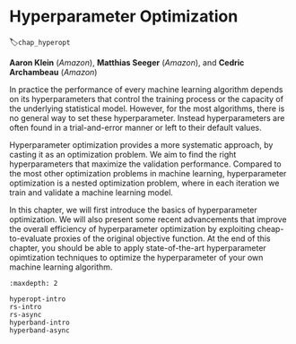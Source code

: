 # Hyperparameter Optimization
:label:`chap_hyperopt`

**Aaron Klein** (*Amazon*), **Matthias Seeger** (*Amazon*), and **Cedric Archambeau** (*Amazon*)

In practice the performance of every machine learning algorithm depends on its hyperparameters that control the training process or the capacity of the underlying statistical model. However, for the most algorithms, there is no general way to set these hyperparameter. Instead hyperparameters are often found in a trial-and-error manner or left to their default values.

Hyperparameter optimization provides a more systematic approach, by casting it as an optimization problem. We aim to find the right hyperparameters that maximize the validation performance. Compared to the most other optimization problems in machine learning, hyperparameter optimization is a nested optimization problem, where in each iteration we train and validate a machine learning model.

In this chapter, we will first introduce the basics of hyperparameter optimization. We will also present some recent advancements that improve the overall efficiency of hyperparameter optimization by exploiting cheap-to-evaluate proxies of the original objective function. At the end of this chapter, you should be able to apply state-of-the-art hyperparameter opimtization techniques to optimize the hyperparameter of your own machine learning algorithm.

```toc
:maxdepth: 2

hyperopt-intro
rs-intro
rs-async
hyperband-intro
hyperband-async
```

